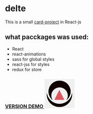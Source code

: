 # delte

This is a small [card-project](https://delte.surge.sh/) in React-js
## what pacckages was used: 

- React
- react-animations 
- sass for global styles
- react-jss for styles
- redux for store

<h3>
    <a href="https://delte.surge.sh/" styles="width:20%">
        VERSION DEMO
        <img styles="width:60%" src="./build/logo.jpg"></img>
    </a>
</h3>

